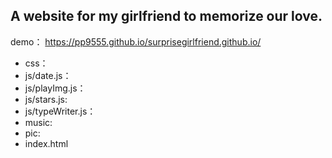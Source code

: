 ## A website for my girlfriend to memorize our  love.

  demo： https://pp9555.github.io/surprisegirlfriend.github.io/
   
* css：      
* js/date.js：  
* js/playImg.js：  
* js/stars.js:  
* js/typeWriter.js：  
* music: 
* pic:
* index.html
